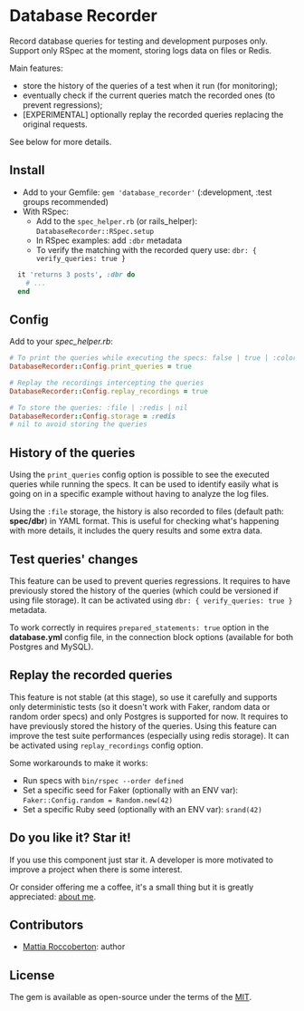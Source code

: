 # Database Recorder

Record database queries for testing and development purposes only.
Support only RSpec at the moment, storing logs data on files or Redis.

Main features:
- store the history of the queries of a test when it run (for monitoring);
- eventually check if the current queries match the recorded ones (to prevent regressions);
- [EXPERIMENTAL] optionally replay the recorded queries replacing the original requests.

See below for more details.

## Install

- Add to your Gemfile: `gem 'database_recorder'` (:development, :test groups recommended)
- With RSpec:
  + Add to the `spec_helper.rb` (or rails_helper): `DatabaseRecorder::RSpec.setup`
  + In RSpec examples: add `:dbr` metadata
  + To verify the matching with the recorded query use: `dbr: { verify_queries: true }`

```rb
  it 'returns 3 posts', :dbr do
    # ...
  end
```

## Config

Add to your _spec_helper.rb_:

```rb
# To print the queries while executing the specs: false | true | :color
DatabaseRecorder::Config.print_queries = true

# Replay the recordings intercepting the queries
DatabaseRecorder::Config.replay_recordings = true

# To store the queries: :file | :redis | nil
DatabaseRecorder::Config.storage = :redis
# nil to avoid storing the queries
```

## History of the queries

Using the `print_queries` config option is possible to see the executed queries while running the specs. It can be used to identify easily what is going on in a specific example without having to analyze the log files.

Using the `:file` storage, the history is also recorded to files (default path: **spec/dbr**) in YAML format. This is useful for checking what's happening with more details, it includes the query results and some extra data.

## Test queries' changes

This feature can be used to prevent queries regressions.
It requires to have previously stored the history of the queries (which could be versioned if using file storage).
It can be activated using `dbr: { verify_queries: true }` metadata.

To work correctly in requires `prepared_statements: true` option in the **database.yml** config file, in the connection block options (available for both Postgres and MySQL).

## Replay the recorded queries

This feature is not stable (at this stage), so use it carefully and supports only deterministic tests (so it doesn't work with Faker, random data or random order specs) and only Postgres is supported for now.
It requires to have previously stored the history of the queries.
Using this feature can improve the test suite performances (especially using redis storage).
It can be activated using `replay_recordings` config option.

Some workarounds to make it works:
- Run specs with `bin/rspec --order defined`
- Set a specific seed for Faker (optionally with an ENV var): `Faker::Config.random = Random.new(42)`
- Set a specific Ruby seed (optionally with an ENV var): `srand(42)`

## Do you like it? Star it!

If you use this component just star it. A developer is more motivated to improve a project when there is some interest.

Or consider offering me a coffee, it's a small thing but it is greatly appreciated: [about me](https://www.blocknot.es/about-me).

## Contributors

- [Mattia Roccoberton](https://blocknot.es): author

## License

The gem is available as open-source under the terms of the [MIT](MIT-LICENSE).
